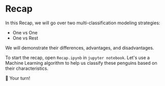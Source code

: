 # Recap

In this Recap, we will go over two multi-classification modeling strategies:

- One vs One
- One vs Rest

We will demonstrate their differences, advantages, and disadvantages.

To start the recap, open `Recap.ipynb` in `jupyter notebook`.
Let's use a Machine Learning algorithm to help us classify these penguins based on their characteristics.

🚀 Your turn!
